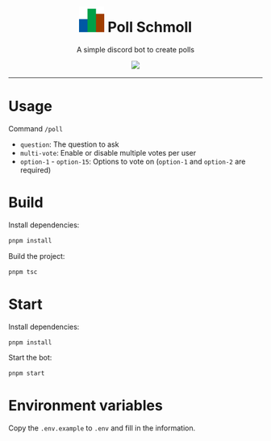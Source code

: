 <div align="center">
  <h1>
    <img src=".github/PollSchmoll.png" width="50px" height="50px" />
    Poll Schmoll
  </h1>
  <p>A simple discord bot to create polls</p>
  <img src="https://img.shields.io/github/checks-status/WieseChristoph/poll-schmoll/main?style=for-the-badge" />
</div>
<hr>

# Usage

Command `/poll`

- `question`: The question to ask
- `multi-vote`: Enable or disable multiple votes per user
- `option-1` - `option-15`: Options to vote on (`option-1` and `option-2` are required)

# Build

Install dependencies:

```bash
pnpm install
```

Build the project:

```bash
pnpm tsc
```

# Start

Install dependencies:

```bash
pnpm install
```

Start the bot:

```bash
pnpm start
```

# Environment variables

Copy the `.env.example` to `.env` and fill in the information.
